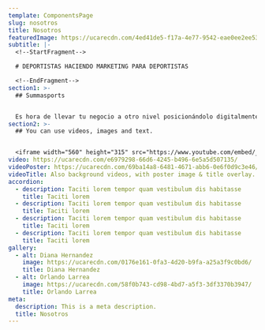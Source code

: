 ```yaml
---
template: ComponentsPage
slug: nosotros
title: Nosotros
featuredImage: https://ucarecdn.com/4ed41de5-f17a-4e77-9542-eae0ee2ee53a/
subtitle: |-
  <!--StartFragment-->

  # DEPORTISTAS HACIENDO MARKETING PARA DEPORTISTAS

  <!--EndFragment-->
section1: >-
  ## Summasports


  Es hora de llevar tu negocio a otro nivel posicionándolo digitalmente. Posicionar tu marca ya no es más un trabajo para novatos, es un trabajo que requiere de profesionales. Deja tu negocio en manos de nuestros expertos y permítenos sumar valor a tu negocio a un precio ¡irresistible!
section2: >-
  ## You can use videos, images and text.


  <iframe width="560" height="315" src="https://www.youtube.com/embed/_m2CHvfVK5I" frameborder="0" allow="accelerometer; autoplay; clipboard-write; encrypted-media; gyroscope; picture-in-picture" allowfullscreen></iframe>
video: https://ucarecdn.com/e6979298-66d6-4245-b496-6e5a5d507135/
videoPoster: https://ucarecdn.com/69ba14a8-6481-4671-abb6-0e6f0d9c3e46/
videoTitle: Also background videos, with poster image & title overlay.
accordion:
  - description: Taciti lorem tempor quam vestibulum dis habitasse
    title: Taciti lorem
  - description: Taciti lorem tempor quam vestibulum dis habitasse
    title: Taciti lorem
  - description: Taciti lorem tempor quam vestibulum dis habitasse
    title: Taciti lorem
  - description: Taciti lorem tempor quam vestibulum dis habitasse
    title: Taciti lorem
gallery:
  - alt: Diana Hernandez
    image: https://ucarecdn.com/0176e161-0fa3-4d20-b9fa-a25a3f9c0bd6/
    title: Diana Hernandez
  - alt: Orlando Larrea
    image: https://ucarecdn.com/58f0b743-cd98-4bd7-a5f3-3df3370b3947/
    title: Orlando Larrea
meta:
  description: This is a meta description.
  title: Nosotros
---
```

